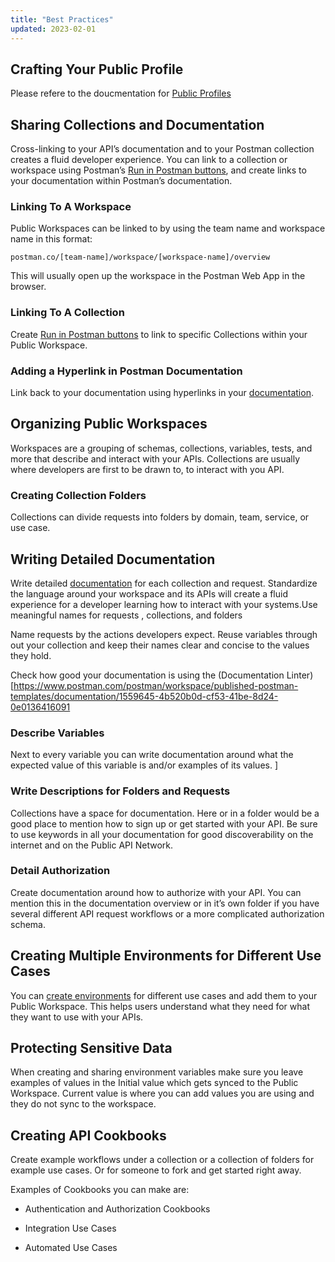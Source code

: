 ```yaml
---
title: "Best Practices"
updated: 2023-02-01
---
```


## Crafting Your Public Profile

Please refere to the doucmentation for [Public Profiles](https://learning.postman.com/docs/getting-started/postman-profile/)

## Sharing Collections and Documentation

Cross-linking to your API’s documentation and to your Postman collection creates a fluid developer experience. You can link to a collection or workspace using Postman’s [Run in Postman buttons](https://learning.postman.com/docs/publishing-your-api/run-in-postman/introduction-run-button/), and create links to your documentation within Postman’s documentation.

### Linking To A Workspace

Public Workspaces can be linked to by using the team name and workspace name in this format: 

```postman.co/[team-name]/workspace/[workspace-name]/overview```

This will usually open up the workspace in the Postman Web App in the browser.

### Linking To A Collection

Create [Run in Postman buttons](https://learning.postman.com/docs/publishing-your-api/run-in-postman/introduction-run-button/) to link to specific Collections within your Public Workspace.

### Adding a Hyperlink in Postman Documentation

Link back to your documentation using hyperlinks in your [documentation](https://learning.postman.com/docs/publishing-your-api/authoring-your-documentation/#adding-links).

## Organizing Public Workspaces

Workspaces are a grouping of schemas, collections, variables, tests, and more that describe and interact with your APIs. Collections are usually where developers are first to be drawn to, to interact with you API.

### Creating Collection Folders

Collections can divide requests into folders by domain, team, service, or use case.


## Writing Detailed Documentation

Write detailed [documentation](https://learning.postman.com/docs/publishing-your-api/authoring-your-documentation/) for each collection and request. 
Standardize the language around your workspace and its APIs will create a fluid experience for a developer learning how to interact with your systems.Use meaningful names for requests , collections, and folders

Name requests by the actions developers expect. Reuse variables through out your collection and keep their names clear and concise to the values they hold.

Check how good your documentation is using the (Documentation Linter)[https://www.postman.com/postman/workspace/published-postman-templates/documentation/1559645-4b520b0d-cf53-41be-8d24-0e0136416091

### Describe Variables

Next to every variable you can write documentation around what the expected value of this variable is and/or examples of its values.
]

### Write Descriptions for Folders and Requests

Collections have a space for documentation. Here or in a folder would be a good place to mention how to sign up or get started with your API. Be sure to use keywords in all your documentation for good discoverability on the internet and on the Public API Network.

### Detail Authorization

Create documentation around how to authorize with your API. You can mention this in the documentation overview or in it’s own folder if you have several different API request workflows or a more complicated authorization schema.


## Creating Multiple Environments for Different Use Cases

You can [create environments](https://learning.postman.com/docs/sending-requests/managing-environments/#creating-environments) for different use cases and add them to your Public Workspace. This helps users understand what they need for what they want to use with your APIs.

## Protecting Sensitive Data

When creating and sharing environment variables make sure you leave examples of values in the Initial value which gets synced to the Public Workspace. Current value is where you can add values you are using and they do not sync to the workspace.

## Creating API Cookbooks

Create example workflows under a collection or a collection of folders for example use cases. Or for someone to fork and get started right away.

Examples of Cookbooks you can make are:

* Authentication and Authorization Cookbooks

* Integration Use Cases

* Automated Use Cases